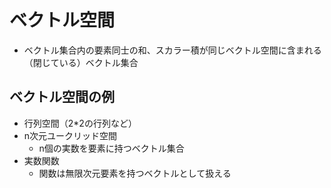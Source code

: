 # ベクトル空間
- ベクトル集合内の要素同士の和、スカラー積が同じベクトル空間に含まれる（閉じている）ベクトル集合

## ベクトル空間の例
- 行列空間（2*2の行列など）
- n次元ユークリッド空間
    - n個の実数を要素に持つベクトル集合
- 実数関数
    - 関数は無限次元要素を持つベクトルとして扱える
